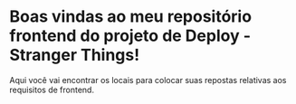 # Boas vindas ao meu repositório frontend do projeto de Deploy - Stranger Things!

Aqui você vai encontrar os locais para colocar suas repostas relativas aos requisitos de frontend.
